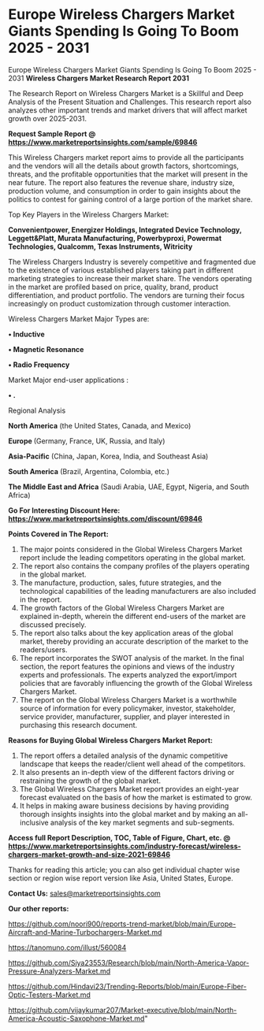 # Europe Wireless Chargers Market Giants Spending Is Going To Boom 2025 - 2031
Europe Wireless Chargers Market Giants Spending Is Going To Boom 2025 - 2031
<strong>Wireless Chargers Market Research Report 2031</strong>

The Research Report on Wireless Chargers Market is a Skillful and Deep Analysis of the Present Situation and Challenges. This research report also analyzes other important trends and market drivers that will affect market growth over 2025-2031.

<strong>Request Sample Report @ <a href=https://www.marketreportsinsights.com/sample/69846>https://www.marketreportsinsights.com/sample/69846</a></strong>

This Wireless Chargers market report aims to provide all the participants and the vendors will all the details about growth factors, shortcomings, threats, and the profitable opportunities that the market will present in the near future. The report also features the revenue share, industry size, production volume, and consumption in order to gain insights about the politics to contest for gaining control of a large portion of the market share.

Top Key Players in the Wireless Chargers Market:

<strong>Convenientpower, Energizer Holdings, Integrated Device Technology, Leggett&Platt, Murata Manufacturing, Powerbyproxi, Powermat Technologies, Qualcomm, Texas Instruments, Witricity</strong>

The Wireless Chargers Industry is severely competitive and fragmented due to the existence of various established players taking part in different marketing strategies to increase their market share. The vendors operating in the market are profiled based on price, quality, brand, product differentiation, and product portfolio. The vendors are turning their focus increasingly on product customization through customer interaction.

Wireless Chargers Market Major Types are:

<strong>• Inductive

• Magnetic Resonance

• Radio Frequency</strong>

Market Major end-user applications :

<strong>• .</strong>

Regional Analysis

</u><strong><b>North America</b></strong> (the United States, Canada, and Mexico)

<strong><b>Europe </b></strong>(Germany, France, UK, Russia, and Italy)

<strong><b>Asia-Pacific</b></strong> (China, Japan, Korea, India, and Southeast Asia)

<strong><b>South America</b></strong> (Brazil, Argentina, Colombia, etc.)

<strong><b>The Middle East and Africa</b></strong> (Saudi Arabia, UAE, Egypt, Nigeria, and South Africa)

<strong>Go For Interesting Discount Here: <a href=https://www.marketreportsinsights.com/discount/69846>https://www.marketreportsinsights.com/discount/69846</a></strong>

<strong>Points Covered in The Report:</strong>
<ol>
  <li>The major points considered in the Global Wireless Chargers Market report include the leading competitors operating in the global market.</li>
  <li>The report also contains the company profiles of the players operating in the global market.</li>
  <li>The manufacture, production, sales, future strategies, and the technological capabilities of the leading manufacturers are also included in the report.</li>
  <li>The growth factors of the Global Wireless Chargers Market are explained in-depth, wherein the different end-users of the market are discussed precisely.</li>
  <li>The report also talks about the key application areas of the global market, thereby providing an accurate description of the market to the readers/users.</li>
  <li>The report incorporates the SWOT analysis of the market. In the final section, the report features the opinions and views of the industry experts and professionals. The experts analyzed the export/import policies that are favorably influencing the growth of the Global Wireless Chargers Market.</li>
  <li>The report on the Global Wireless Chargers Market is a worthwhile source of information for every policymaker, investor, stakeholder, service provider, manufacturer, supplier, and player interested in purchasing this research document.</li>
</ol>
<strong>Reasons for Buying Global Wireless Chargers Market Report:</strong>

<ol>
  <li>The report offers a detailed analysis of the dynamic competitive landscape that keeps the reader/client well ahead of the competitors.</li>
  <li>It also presents an in-depth view of the different factors driving or restraining the growth of the global market.</li>
  <li>The Global Wireless Chargers Market report provides an eight-year forecast evaluated on the basis of how the market is estimated to grow.</li>
  <li>It helps in making aware business decisions by having providing thorough insights insights into the global market and by making an all-inclusive analysis of the key market segments and sub-segments.</li>
</ol>
<strong>Access full Report Description, TOC, Table of Figure, Chart, etc. @ <a href=https://www.marketreportsinsights.com/industry-forecast/wireless-chargers-market-growth-and-size-2021-69846>https://www.marketreportsinsights.com/industry-forecast/wireless-chargers-market-growth-and-size-2021-69846</a></strong>


Thanks for reading this article; you can also get individual chapter wise section or region wise report version like Asia, United States, Europe.

<strong>Contact Us:</strong>
sales@marketreportsinsights.com

<strong>Our other reports:</strong>

<a href=https://github.com/noori900/reports-trend-market/blob/main/Europe-Aircraft-and-Marine-Turbochargers-Market.md>https://github.com/noori900/reports-trend-market/blob/main/Europe-Aircraft-and-Marine-Turbochargers-Market.md</a>

<a href=https://tanomuno.com/illust/560084>https://tanomuno.com/illust/560084</a>

<a href=https://github.com/Siya23553/Research/blob/main/North-America-Vapor-Pressure-Analyzers-Market.md>https://github.com/Siya23553/Research/blob/main/North-America-Vapor-Pressure-Analyzers-Market.md</a>

<a href=https://github.com/Hindavi23/Trending-Reports/blob/main/Europe-Fiber-Optic-Testers-Market.md>https://github.com/Hindavi23/Trending-Reports/blob/main/Europe-Fiber-Optic-Testers-Market.md</a>

<a href=https://github.com/vijaykumar207/Market-executive/blob/main/North-America-Acoustic-Saxophone-Market.md>https://github.com/vijaykumar207/Market-executive/blob/main/North-America-Acoustic-Saxophone-Market.md</a>"
